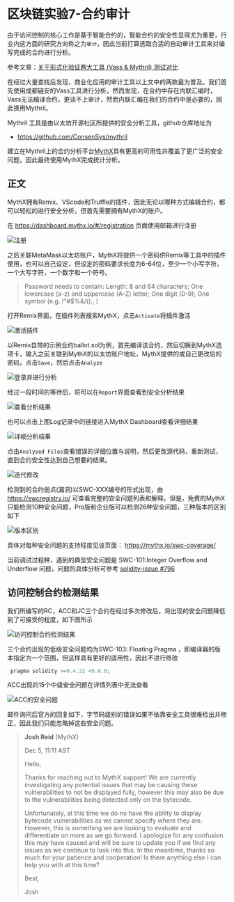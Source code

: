 # 区块链实验7-合约审计


由于访问控制的核心工作是基于智能合约的，智能合约的安全性显得尤为重要，行业内这方面的研究方向称之为`审计`，因此当前打算选取合适的自动审计工具来对编写完成的合约进行分析。

参考文章：[关于形式化验证两大工具 (Vass & Mythril) 测试对比](https://learnblockchain.cn/2019/10/15/VaasMythril/)

在经过大量查找后发现，商业化应用的审计工具以上文中的两款最为普及。我们首先使用成都链安的Vass工具进行分析，然而发现，在合约中存在内联汇编时，Vass无法编译合约，更谈不上审计，然而内联汇编在我们的合约中是必要的，因此换用Mythril。

Mythril 工具是由以太坊开源社区所提供的安全分析工具，github仓库地址为

-  https://github.com/ConsenSys/mythril 

建立在Mythril上的合约分析平台[MythX](https://github.com/b-mueller/awesome-mythx-smart-contract-security-tools)具有更高的可用性并覆盖了更广泛的安全问题，因此最终使用MythX完成统计分析。

## 正文

MythX拥有Remix、VScode和Truffle的插件，因此无论以哪种方式编辑合约，都可以轻松的进行安全分析，但首先需要拥有MythX的账户。

在 https://dashboard.mythx.io/#/registration 页面使用邮箱进行注册

![注册](https://user-images.githubusercontent.com/26682846/70290021-91550400-1811-11ea-901d-e46e5d76d00f.png)

之后关联MetaMask以太坊账户，MythX将提供一个密码供Remix等工具中的插件使用，也可以自己设定，但设定的密码要求长度为6-64位，至少一个小写字符，一个大写字符，一个数字和一个符号。

> Password needs to contain: Length: 8 and 64 characters; One lowercase (a-z) and uppercase (A-Z) letter; One digit (0-9); One symbol (e.g. !"#$%&/()., )

打开Remix界面，在插件列表搜索MythX，点击`Activate`将插件激活

![激活插件](https://user-images.githubusercontent.com/26682846/70290039-9dd95c80-1811-11ea-81bf-0afb50ce5e9c.png)

以Remix自带的示例合约ballot.sol为例，首先编译该合约，然后切换到MythX选项卡，输入之前关联到MythX的以太坊账户地址，MythX提供的或自己更改后的密码，点击`Save`，然后点击`Analyze`

![登录并进行分析](https://user-images.githubusercontent.com/26682846/70290100-d416dc00-1811-11ea-9eee-5b55d63bcf47.png)

经过一段时间的等待后，将可以在`Report`界面查看到安全分析结果

![查看分析结果](https://user-images.githubusercontent.com/26682846/70290130-e7c24280-1811-11ea-9cfe-ac270c65ceab.png)

也可以点击上图Log记录中的链接进入MythX Dashboard查看详细结果

![详细分析结果](https://user-images.githubusercontent.com/26682846/70290165-f872b880-1811-11ea-9249-c14f56fb1f8a.png)

点击`Analysed Files`查看错误的详细位置与说明，然后更改源代码，重新测试，直到合约安全性达到自己想要的结果。

![迭代修改](https://user-images.githubusercontent.com/26682846/70290183-0c1e1f00-1812-11ea-803e-4754134cd36c.png)

检测到的合约弱点(漏洞)以SWC-XXX编号的形式出现，由 https://swcregistry.io/ 可查看完整的安全问题列表和解释。但是，免费的MythX只能检测10种安全问题，Pro版和企业版可以检测26种安全问题，三种版本的区别如下

![版本区别](https://user-images.githubusercontent.com/26682846/70290206-1c35fe80-1812-11ea-96d0-7d99a251e5b8.png)

具体对每种安全问题的支持程度见该页面： https://mythx.io/swc-coverage/ 

当前调试过程种，遇到的典型安全问题是 SWC-101:Integer Overflow and Underflow 问题，问题的具体分析可参考 [solidity-issue #796](https://github.com/ethereum/solidity/issues/796)

## 访问控制合约检测结果

我们所编写的RC，ACC和JC三个合约在经过多次修改后，将出现的安全问题降低到了可接受的程度，如下图所示

![访问控制合约检测结果](https://user-images.githubusercontent.com/26682846/70290241-366fdc80-1812-11ea-82b1-59e36e33ff9a.png)

三个合约出现的低级安全问题均为SWC-103: Floating Pragma ，即编译器的版本指定为一个范围，但这样具有更好的适用性，因此不进行修改

```js
 pragma solidity >=0.4.22 <0.6.0;
```

ACC出现的15个中级安全问题在详情列表中无法查看

![ACC的安全问题](https://user-images.githubusercontent.com/26682846/70290259-4ab3d980-1812-11ea-882d-15c929c77f73.png)

邮件询问后官方的回复如下，字节码级别的错误如果不依靠安全工具很难检出并修正，因此我们只能忽略掉这些安全问题。

>  **Josh Reid** (MythX)        
>
> Dec 5, 11:11    AST     
>
> Hello,          
>
> Thanks for reaching out to MythX support! We are currently investigating    any potential issues that may be causing these vulnerabilities to not be    displayed fully, however this may also be due to the vulnerabilities being    detected only on the bytecode.           
>
> Unfortunately, at this time we do no have the ability to display bytecode    vulnerabilities as we cannot specify where they are. However, this is    something we are looking to evaluate and differentiate on more as we go    forward. I apologize for any confusion this may have caused and will be    sure to update you if we find any issues as we continue to look into this.    In the meantime, thanks so much for your patience and cooperation! Is there    anything else I can help you with at this time?          
>
> Best,    
>
>  Josh           
